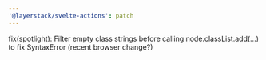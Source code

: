 ```yaml
---
'@layerstack/svelte-actions': patch
---
```


fix(spotlight): Filter empty class strings before calling node.classList.add(...) to fix SyntaxError (recent browser change?)
